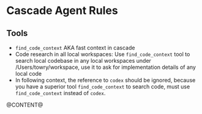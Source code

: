 # Cascade Agent Rules

## Tools

- `find_code_context` AKA fast context in cascade
- Code research in all local workspaces: Use `find_code_context` tool to search local codebase in any local workspaces under /Users/towry/workspace, use it to ask for implementation details of any local code
- In following context, the reference to `codex` should be ignored, because you have a superior tool `find_code_context` to search code, must use `find_code_context` instead of `codex`.

@CONTENT@
